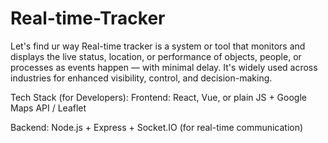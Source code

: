 # Real-time-Tracker
Let's find ur way 
Real-time tracker is a system or tool that monitors and displays the live status, location, or performance of objects, people, or processes as events happen — with minimal delay. It's widely used across industries for enhanced visibility, control, and decision-making.

 Tech Stack (for Developers):
Frontend: React, Vue, or plain JS + Google Maps API / Leaflet

Backend: Node.js + Express + Socket.IO (for real-time communication)

